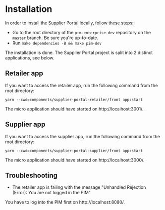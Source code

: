 # Installation

In order to install the Supplier Portal locally, follow these steps:

* Go to the root directory of the `pim-enterprise-dev` repository on the `master` branch. Be sure you're up-to-date.
* Run `make dependencies -B && make pim-dev`

The installation is done. The Supplier Portal project is split into 2 distinct applications, see below.

## Retailer app
If you want to access the retailer app, run the following command from the root directory:

```
yarn --cwd=components/supplier-portal-retailer/front app:start
```

The micro application should have started on http://localhost:3001/.

## Supplier app
If you want to access the supplier app, run the following command from the root directory:

```
yarn --cwd=components/supplier-portal-supplier/front app:start
```

The micro application should have started on http://localhost:3000/.


## Troubleshooting

- The retailer app is failing with the message "Unhandled Rejection (Error): You are not logged in the PIM"

You have to log into the PIM first on http://localhost:8080/.
